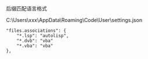 




后缀匹配语言格式

C:\Users\xxx\AppData\Roaming\Code\User\settings.json


    "files.associations": {
        "*.lsp": "autolisp",
        "*.dvb": "vba"
        "*.vba": "vba"
    },








